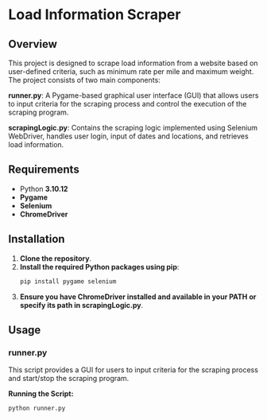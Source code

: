 # Load Information Scraper

## Overview

This project is designed to scrape load information from a website based on user-defined criteria, such as minimum rate per mile and maximum weight. The project consists of two main components:

**runner.py**: A Pygame-based graphical user interface (GUI) that allows users to input criteria for the scraping process and control the execution of the scraping program.

**scrapingLogic.py**: Contains the scraping logic implemented using Selenium WebDriver, handles user login, input of dates and locations, and retrieves load information.

## Requirements

- Python **3.10.12**
- **Pygame**
- **Selenium**
- **ChromeDriver**

## Installation

1. **Clone the repository**.
2. **Install the required Python packages using pip**:
    ```bash
    pip install pygame selenium
    ```
3. **Ensure you have ChromeDriver installed and available in your PATH or specify its path in scrapingLogic.py**.

## Usage

### runner.py

This script provides a GUI for users to input criteria for the scraping process and start/stop the scraping program.

**Running the Script:**

```bash
python runner.py
